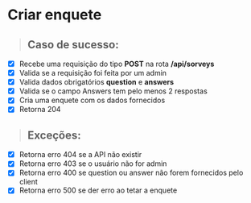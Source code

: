 # Criar enquete

> ## Caso de sucesso:

- [x] Recebe uma requisição do tipo **POST** na rota **/api/sorveys**
- [x] Valida se a requisição foi feita por um admin
- [x] Valida dados obrigatórios **question** e **answers**
- [x] Valida se o campo Answers tem pelo menos 2 respostas
- [x] Cria uma enquete com os dados fornecidos
- [x] Retorna 204

> ## Exceções:
- [x] Retorna erro 404 se a API não existir
- [x] Retorna erro 403 se o usuário não for admin
- [x] Retorna erro 400 se question ou answer não forem fornecidos pelo client
- [x] Retorna erro 500 se der erro ao tetar a enquete
